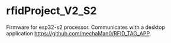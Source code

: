 # rfidProject_V2_S2
Firmware for esp32-s2 processor. Communicates with a desktop application https://github.com/mechaMan0/RFID_TAG_APP. 

